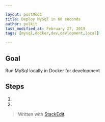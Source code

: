 ```yaml
---

layout: postMod1
title: Deploy MySql in 60 seconds 
author: pulkit
last_modified_at: February 27, 2019
tags: [mysql,docker,dev,devlopment,local]

---
```


## Goal

Run MySql locally in Docker for development

## Steps
1. 
2. 

> Written with [StackEdit](https://stackedit.io/).
<!--stackedit_data:
eyJoaXN0b3J5IjpbMTU4NTYzNDU4OSwtNjgzMDk2Mjk1XX0=
-->